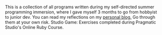 This is a collection of all programs written during my self-directed summer programming immersion, where I gave myself 3 months to go from hobbyist to junior dev.
You can read my reflections on my [personal blog.](https://www.rkcudjoe.com) Go through them at your own risk.
Studio Game: Exercises completed during Pragmatic Studio's Online Ruby Course.